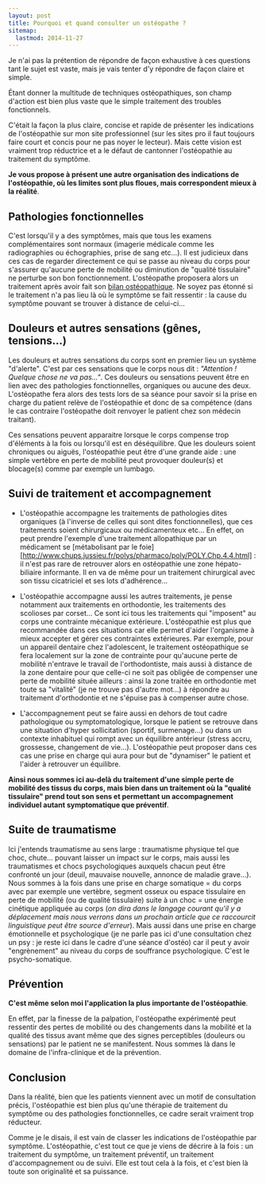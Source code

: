 ```yaml
---
layout: post
title: Pourquoi et quand consulter un ostéopathe ?
sitemap:
  lastmod: 2014-11-27
---
```


Je n'ai pas la prétention de répondre de façon exhaustive à ces questions tant le sujet est vaste, mais je vais tenter d'y répondre de façon claire et simple.

Étant donner la multitude de techniques ostéopathiques, son champ d'action est bien plus vaste que le simple traitement des troubles fonctionnels.

C'était la façon la plus claire, concise et rapide de présenter les indications de l'ostéopathie sur mon site professionnel
(sur les sites pro il faut toujours faire court et concis pour ne pas noyer le lecteur).
Mais cette vision est vraiment trop réductrice et a le défaut de cantonner l'ostéopathie au traitement du symptôme.

**Je vous propose à présent une autre organisation des indications de l'ostéopathie, où les limites sont plus floues, mais correspondent mieux à la réalité**.

## Pathologies fonctionnelles

C'est lorsqu'il y a des symptômes, mais que tous les examens complémentaires sont normaux (imagerie médicale comme les radiographies ou échographies, prise de sang etc...).
Il est judicieux dans ces cas de regarder directement ce qui se passe au niveau du corps pour s'assurer qu'aucune perte de mobilité ou
diminution de "qualité tissulaire" ne perturbe son bon fonctionnement.
L'ostéopathe proposera alors un traitement après avoir fait son [bilan ostéopathique](/La-consultation).
Ne soyez pas étonné si le traitement n'a pas lieu là où le symptôme se fait ressentir : la cause du symptôme pouvant se trouver à distance de celui-ci...

## Douleurs et autres sensations (gênes, tensions...)

Les douleurs et autres sensations du corps sont en premier lieu un système "d'alerte".
C'est par ces sensations que le corps nous dit : _"Attention ! Quelque chose ne va pas..."_.
Ces douleurs ou sensations peuvent être en lien avec des pathologies fonctionnelles, organiques ou aucune des deux.
L'ostéopathe fera alors des tests lors de sa séance pour savoir si la prise en charge du patient relève de l'ostéopathie et
donc de sa compétence (dans le cas contraire l'ostéopathe doit renvoyer le patient chez son médecin traitant).

Ces sensations peuvent apparaitre lorsque le corps compense trop d'éléments à la fois ou lorsqu'il est en déséquilibre.
Que les douleurs soient chroniques ou aiguës, l'ostéopathie peut être d'une grande aide :
une simple vertèbre en perte de mobilité peut provoquer douleur(s) et blocage(s) comme par exemple un lumbago.

## Suivi de traitement et accompagnement

- L'ostéopathie accompagne les traitements de pathologies dites organiques (à l'inverse de celles qui sont dites fonctionnelles),
  que ces traitements soient chirurgicaux ou médicamenteux etc...
  En effet, on peut prendre l'exemple d'une traitement allopathique par un médicament se [métabolisant par le foie][http://www.chups.jussieu.fr/polys/pharmaco/poly/POLY.Chp.4.4.html] :
  il n'est pas rare de retrouver alors en ostéopathie une zone hépato-biliaire informante.
  Il en va de même pour un traitement chirurgical avec son tissu cicatriciel et ses lots d'adhérence...

- L'ostéopathie accompagne aussi les autres traitements, je pense notamment aux traitements en orthodontie, les traitements des scolioses par corset...
  Ce sont ici tous les traitements qui "imposent" au corps une contrainte mécanique extérieure.
  L'ostéopathie est plus que recommandée dans ces situations car elle permet d'aider l'organisme à mieux accepter et gérer ces contraintes extérieures.
  Par exemple, pour un appareil dentaire chez l'adolescent, le traitement ostéopathique se fera localement sur la zone de contrainte
  pour qu'aucune perte de mobilité n'entrave le travail de l'orthodontiste,
  mais aussi à distance de la zone dentaire pour que celle-ci ne soit pas obligée de compenser une perte de mobilité située ailleurs :
  ainsi la zone traitée en orthodontie met toute sa "vitalité" (je ne trouve pas d'autre mot...) à répondre au traitement d'orthodontie et ne s'épuise pas à compenser autre chose.

- L'accompagnement peut se faire aussi en dehors de tout cadre pathologique ou symptomatologique,
  lorsque le patient se retrouve dans une situation d'hyper sollicitation (sportif, surmenage...)
  ou dans un contexte inhabituel qui rompt avec un équilibre antérieur (stress accru, grossesse, changement de vie...).
  L'ostéopathie peut proposer dans ces cas une prise en charge qui aura pour but de "dynamiser" le patient et l'aider à retrouver un équilibre.

**Ainsi nous sommes ici au-delà du traitement d'une simple perte de mobilité des tissus du corps, mais bien dans un traitement
où la "qualité tissulaire" prend tout son sens et permettant un accompagnement individuel autant symptomatique que préventif**.

## Suite de traumatisme

Ici j'entends traumatisme au sens large : traumatisme physique tel que choc, chute...
pouvant laisser un impact sur le corps, mais aussi les traumatismes et chocs psychologiques auxquels chacun peut être confronté un jour
(deuil, mauvaise nouvelle, annonce de maladie grave...).
Nous sommes à la fois dans une prise en charge somatique
= du corps avec par exemple une vertèbre, segment osseux ou espace tissulaire en perte de mobilité (ou de qualité tissulaire) suite à un choc =
une énergie cinétique appliquée au corps
(_on dira dans le langage courant qu'il y a déplacement mais nous verrons dans un prochain article que ce raccourcit linguistique peut être source d'erreur_).
Mais aussi dans une prise en charge émotionnelle et psychologique (je ne parle pas ici d'une consultation chez un psy : je reste ici dans le cadre d'une séance d'ostéo)
car il peut y avoir "engrènement" au niveau du corps de souffrance psychologique.
C'est le psycho-somatique.

## Prévention

**C'est même selon moi l'application la plus importante de l'ostéopathie**.

En effet, par la finesse de la palpation, l'ostéopathe expérimenté peut ressentir des pertes de mobilité ou des changements dans la mobilité et
la qualité des tissus avant même que des signes perceptibles (douleurs ou sensations) par le patient ne se manifestent.
Nous sommes là dans le domaine de l'infra-clinique et de la prévention.

## Conclusion

Dans la réalité, bien que les patients viennent avec un motif de consultation précis, l'ostéopathie est bien plus qu'une thérapie de traitement du symptôme ou des pathologies fonctionnelles,
ce cadre serait vraiment trop réducteur.

Comme je le disais, il est vain de classer les indications de l'ostéopathie par symptôme.
L'ostéopathie, c'est tout ce que je viens de décrire à la fois : un traitement du symptôme, un traitement préventif, un traitement d'accompagnement ou de suivi.
Elle est tout cela à la fois, et c'est bien là toute son originalité et sa puissance.
